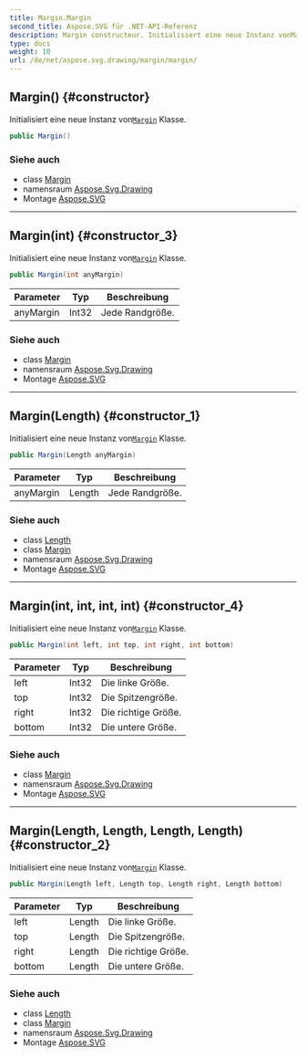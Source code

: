```yaml
---
title: Margin.Margin
second_title: Aspose.SVG für .NET-API-Referenz
description: Margin constructeur. Initialisiert eine neue Instanz vonMargin Klasse.
type: docs
weight: 10
url: /de/net/aspose.svg.drawing/margin/margin/
---
```

## Margin() {#constructor}

Initialisiert eine neue Instanz von[`Margin`](../) Klasse.

```csharp
public Margin()
```

### Siehe auch

* class [Margin](../)
* namensraum [Aspose.Svg.Drawing](../../margin/)
* Montage [Aspose.SVG](../../../)

---

## Margin(int) {#constructor_3}

Initialisiert eine neue Instanz von[`Margin`](../) Klasse.

```csharp
public Margin(int anyMargin)
```

| Parameter | Typ | Beschreibung |
| --- | --- | --- |
| anyMargin | Int32 | Jede Randgröße. |

### Siehe auch

* class [Margin](../)
* namensraum [Aspose.Svg.Drawing](../../margin/)
* Montage [Aspose.SVG](../../../)

---

## Margin(Length) {#constructor_1}

Initialisiert eine neue Instanz von[`Margin`](../) Klasse.

```csharp
public Margin(Length anyMargin)
```

| Parameter | Typ | Beschreibung |
| --- | --- | --- |
| anyMargin | Length | Jede Randgröße. |

### Siehe auch

* class [Length](../../length/)
* class [Margin](../)
* namensraum [Aspose.Svg.Drawing](../../margin/)
* Montage [Aspose.SVG](../../../)

---

## Margin(int, int, int, int) {#constructor_4}

Initialisiert eine neue Instanz von[`Margin`](../) Klasse.

```csharp
public Margin(int left, int top, int right, int bottom)
```

| Parameter | Typ | Beschreibung |
| --- | --- | --- |
| left | Int32 | Die linke Größe. |
| top | Int32 | Die Spitzengröße. |
| right | Int32 | Die richtige Größe. |
| bottom | Int32 | Die untere Größe. |

### Siehe auch

* class [Margin](../)
* namensraum [Aspose.Svg.Drawing](../../margin/)
* Montage [Aspose.SVG](../../../)

---

## Margin(Length, Length, Length, Length) {#constructor_2}

Initialisiert eine neue Instanz von[`Margin`](../) Klasse.

```csharp
public Margin(Length left, Length top, Length right, Length bottom)
```

| Parameter | Typ | Beschreibung |
| --- | --- | --- |
| left | Length | Die linke Größe. |
| top | Length | Die Spitzengröße. |
| right | Length | Die richtige Größe. |
| bottom | Length | Die untere Größe. |

### Siehe auch

* class [Length](../../length/)
* class [Margin](../)
* namensraum [Aspose.Svg.Drawing](../../margin/)
* Montage [Aspose.SVG](../../../)


